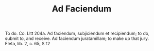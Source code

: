 ---
title: Ad Faciendum
permalink: "/definitions/ad-faciendum.html"
body: To do. Co. Lltt 204a. Ad faciendum, subjiciendum et recipiendum; to do, submit
  to, and receive. Ad faciendum juratamillam; to make up that jury. Fleta, lib. 2,
  c. 65, S 12
published_at: '2018-07-07'
layout: post
---